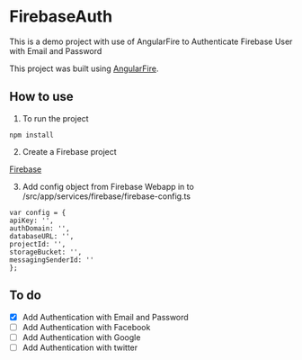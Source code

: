 # FirebaseAuth
This is a demo project with use of AngularFire to Authenticate Firebase User with Email and Password

This project was built using [AngularFire](https://github.com/angular/angularfire).

## How to use

1. To run the project
  
  ```
  npm install
  ```
  
2. Create a Firebase project 
  
  [Firebase](https://console.firebase.google.com/)
  
3. Add config object from Firebase Webapp in to /src/app/services/firebase/firebase-config.ts
  
  ```
  var config = {
  apiKey: '',
  authDomain: '',
  databaseURL: '',
  projectId: '',
  storageBucket: '',
  messagingSenderId: ''
};
``` 

## To do

- [x] Add Authentication with Email and Password
- [ ] Add Authentication with Facebook
- [ ] Add Authentication with Google
- [ ] Add Authentication with twitter
